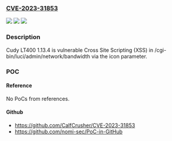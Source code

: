 ### [CVE-2023-31853](https://cve.mitre.org/cgi-bin/cvename.cgi?name=CVE-2023-31853)
![](https://img.shields.io/static/v1?label=Product&message=n%2Fa&color=blue)
![](https://img.shields.io/static/v1?label=Version&message=n%2Fa&color=blue)
![](https://img.shields.io/static/v1?label=Vulnerability&message=n%2Fa&color=brighgreen)

### Description

Cudy LT400 1.13.4 is vulnerable Cross Site Scripting (XSS) in /cgi-bin/luci/admin/network/bandwidth via the icon parameter.

### POC

#### Reference
No PoCs from references.

#### Github
- https://github.com/CalfCrusher/CVE-2023-31853
- https://github.com/nomi-sec/PoC-in-GitHub

